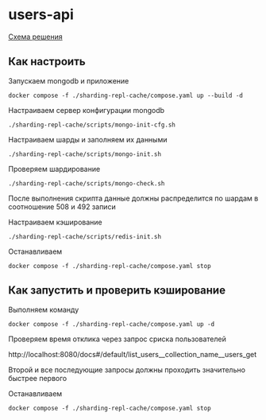 # users-api

[Cхема решения](https://viewer.diagrams.net/?tags=%7B%7D&lightbox=1&highlight=0000ff&edit=_blank&layers=1&nav=1&title=%D1%81%D1%85%D0%B5%D0%BC%D0%B0.drawio#R%3Cmxfile%3E%3Cdiagram%20name%3D%22Page-1%22%20id%3D%22-H_mtQnk-PTXWXPvYvuk%22%3E7V1bl6I4EP41PjrHhPtjT19mz9np3TnbM2em96UPLWllhzYORFvn12%2FQoICgKEIFO09CJcGCj9RXVIqip12%2FLj6F7nR8Tz0S9PDAW%2FS0mx7GCDk6%2F4kly7XEtIRgFPqe6LQVPPi%2FiRAOhHTmeyTKdGSUBsyfZoVDOpmQIcvI3DCkb9luLzTI%2FuvUHZEdwcPQDXal332PjZPzMp1twx%2FEH43FX9vYWje8uklncSbR2PXoW0qk3fa065BStt56XVyTIL54yXVZj7srad0oFpIJqzKAftPvfrloNo90tPwzsP794oR9ZAvl2DI5Y%2BLxCyB2acjGdEQnbnC7lX4M6WzikfiwA7637fOZ0ikXIi78jzC2FGi6M0a5aMxeA9FKFj77IYbH24%2Fx9gdD7N0sUk03y2RnwsLlj%2FROalS8ux222kvGrc8vPqnS6yZEEZ2FQ7LnYok7l7nhiLA9%2FfAGXT4tCH0lXB8%2BLiSBy%2Fx5Vg9X3J%2BjTb8thHxDoHgEotgERXSD4mOq5RCiWxAfMxhKg6gBiqjVFUQBkLEgkRFKzt1gJv6ph82Aq%2FvxhfITTkNm%2FprRpKEfrS76Fe%2BA9OlideGSdr41in85W4Qe6qPkgFy%2F9THXzYnY8%2Bd50XOYl%2FCxBf0KRInWCQsnSmm7%2Bu39tyJNlRJKiZOVOHxP5wzk1vzFFutt7DPyMHVXFueNO6pZUydmMQkZWew3XLuGRgzQEi8vcXM1sf%2BWchoHQjZO%2BYvIGDRknJDRFdpo1xH4fYW1e%2Fr1W%2FT1Tn9yELPn%2Fre%2BVpFuSu6CdugmuVVgEEW9U5x16RHVbVBIQb31C4XUAH0AM0Dd9UuFVIeE1AY1vIMPOM2lg2qYogyiDYVJamFqtWV592lZ59nNLnl2m0UkjPru1C91f%2Bt7qwXA7Diwpd6qbme9VW1Q4K3iAm%2FVbMxZhY1anWI0W5lg5U6o7HFI5HTw8cOCCkRWhRSUBjEwDcr6RFkLUacmoquhV2HoLlMdptSfsCh15C%2BxYEsAhmFkCMCwc2tHuf6mM9jXn2%2BsNdjeW5tTqWFBmmPoVzoZ0eiJ35uMhA2ydK2YUp6ldauApY02WRo3h8iQTl780UM4lxWNzVXdh0arPtMZPNiy1Yf7eH7clIdvc1hEY3cabw6Xgc9BCbXDiDyv4fv8vBG4w5%2BjFah%2Fzxg%2FDBFyEXhGxnlg1LRcoNbehdEuQNFubE6BrsCfFi44zvONOAeyqzgXI75FAjeK%2FGEivvOD7Bw9C%2FcaFbkXdPHQaG76isVDXDp%2F1eKhUuLdKCH94iHOcZKtgy8eWo0bJ00ZJ6WEUkJ646Rj6YyTrkO6zB2LQzkVfWGtbiCqHqSdSVYBgEYHzTpxGnYFsEpyVEooJTrgCph6LnYGn%2BSoqejZ2aNnWjd4SWuamE4KoHXEksitv1JCKiWkJyZDvgCafobV6%2FNH0DpyO8mtv1JCKiWkt06WfBE0U0XQjngV1a7oDxugr5IkahYwzp6pezIJhcTzo6dDoRtFCkoJRQoFpGDnYil6QR5S2y5rgw%2FU%2F8TWohTcHBYdSiezc1mBRkFIzGwznczszEKKBMy%2BflGwArObg%2BK7oKVMMQzA7IdiX4rZlRKK2Qsowcmn7cMzu9FgqvilMjuHSDZq70xlr3NSdNVCUCYGpejyUlDNUfShAHAbFK2GXgZrIYTlo60GX5G4WNpCumS0ZUDEJfV35vPKrb9SojM8kI9LmkWvubZMAyouWTsuuVmDBHt4GQCwgCGBAVZDL8Mw5sM6EhhGs8Eco0s1jDthHXjLCBHdNyWwjFI4ZEoJqZSQngZ24iQy8IAK79ePk4DzgNWZ8H5q5R5DLd2bokLB4XUB0KQ8qzPf7pAgHaMI0%2FLarVCQ2hoopClAO1CqtPI0tTEkpuYZ6p2UVbZzp35%2F5DLyFldorMajrWeoO06GC1FBhrpmFZBhY7Xtkj%2FrlN2EI8OqGeqgL2xaSB5MKxZR7wKmsB%2BwsLACtQFQYT9hYcG6OBcLqg7qt8Ka31P81jyoSEJQW%2FuKxV41u%2FoZi3q1fHMhHPjPWFiwb18cNce8pKjIhMZBtlgi6onE7Z4bjTdQnnFeVa4tAsp%2FDc6qIZ1Es0DWKYVzq5xFT4JIa3NK2RK9qlzZF4FyRWzcCdZK1GxufvV%2FzmWdYoYp3RSDWXmQYLpULRRvglaKt0E%2FpXRMkTMIbGxYU1aeox5N3UktU%2Fb9lm8OrgOfrMxXYs3Wx5XEmjkoFzquaMwaWwy3G%2FTdrm%2F%2BqsoqXFN%2FGsUTcbMoHtCZ1womKF9QvqhOY9FzUWNr28nno9S3ao6qt2nkUk2gv1XjNJhweLkw4lyYwnagYTyD%2B%2F3%2BYNTzRQbBYVQfADvl8Uu62Vj%2B6rCCsTxlob3ZyHdDGl%2FWTdsnfhnG99QjcY%2F%2FAQ%3D%3D%3C%2Fdiagram%3E%3C%2Fmxfile%3E)

## Как настроить
Запускаем mongodb и приложение

```shell
docker compose -f ./sharding-repl-cache/compose.yaml up --build -d
```

Настраиваем сервер конфигурации mongodb

```shell
./sharding-repl-cache/scripts/mongo-init-cfg.sh
```

Настраиваем шарды и заполняем их данными

```shell
./sharding-repl-cache/scripts/mongo-init.sh
```

Проверяем шардирование

```shell
./sharding-repl-cache/scripts/mongo-check.sh
```
После выполнения скрипта данные должны распределится по шардам в соотношение 508 и 492 записи

Настраиваем кэширование

```shell
./sharding-repl-cache/scripts/redis-init.sh
```

Останавливаем 

```shell
docker compose -f ./sharding-repl-cache/compose.yaml stop
```

## Как запустить и проверить кэширование
Выполняем команду

```shell
docker compose -f ./sharding-repl-cache/compose.yaml up -d
```

Проверяем время отклика через запрос сриска пользователей

http://localhost:8080/docs#/default/list_users__collection_name__users_get

Второй и все последующие запросы должны проходить значительно быстрее первого

Останавливаем 

```shell
docker compose -f ./sharding-repl-cache/compose.yaml stop
```
